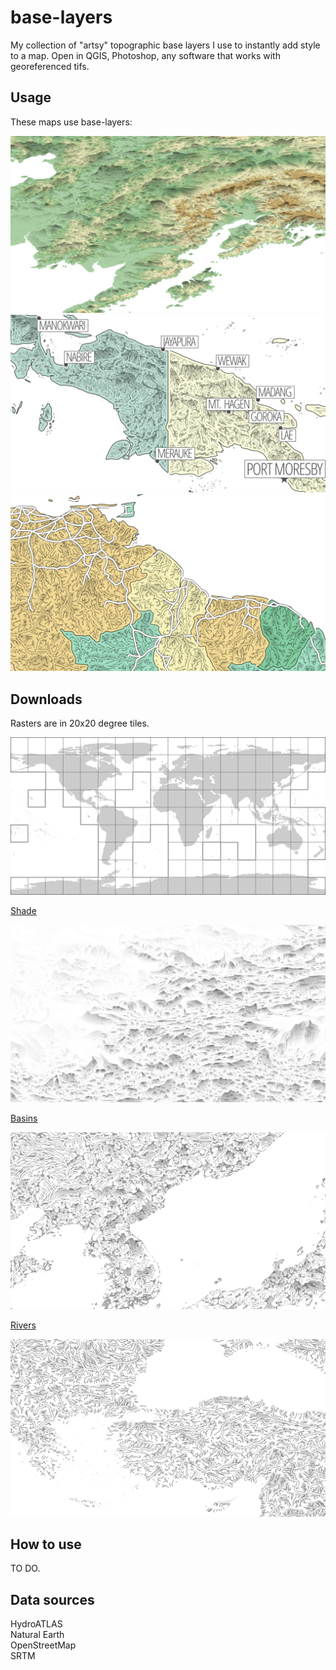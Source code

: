 # base-layers

My collection of "artsy" topographic base layers I use to instantly add style to a map. Open in QGIS, Photoshop, any software that works with georeferenced tifs.

## Usage

These maps use base-layers:  

<img src="shade_example.png"/>
<img src="basins_example.png"/>
<img src="rivers_example.png"/>

## Downloads

Rasters are in 20x20 degree tiles.

<img src="grid_20_20.png"/>

[Shade](https://github.com/geographyclub/base-layers/tree/main/shade)

<img src="shade_xmin_60_xmax_80_ymin_30_ymax_50.png"/>

[Basins](https://github.com/geographyclub/base-layers/tree/main/basins)

<img src="basins_xmin_120_xmax_140_ymin_30_ymax_50.png"/>

[Rivers](https://github.com/geographyclub/base-layers/tree/main/rivers)

<img src="rivers_xmin_20_xmax_40_ymin_30_ymax_50.png"/>

## How to use

TO DO.

## Data sources

HydroATLAS  
Natural Earth  
OpenStreetMap  
SRTM  
